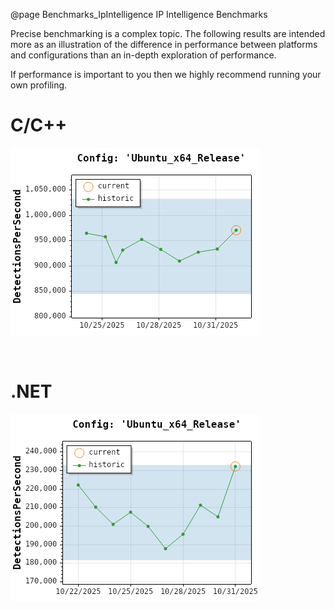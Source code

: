 @page Benchmarks_IpIntelligence IP Intelligence Benchmarks

Precise benchmarking is a complex topic. The following results are intended 
more as an illustration of the difference in performance between 
platforms and configurations than an in-depth exploration of performance.

If performance is important to you then we highly recommend running 
your own profiling.

# C/C++

![Ubuntu Results](https://raw.githubusercontent.com/51Degrees/ip-intelligence-cxx/gh-images/perf-graph-Ubuntu_x64_Release-DetectionsPerSecond-latest.png)

[//]: # (<BR>)

[//]: # (# Go)

[//]: # ()
[//]: # (![Ubuntu Results]&#40;https://raw.githubusercontent.com/51Degrees/ip-intelligence-go/gh-images/perf-graph-ubuntu-DetectionsPerSecond-latest.png&#41;)

<BR>

# .NET

![Ubuntu Results](https://raw.githubusercontent.com/51Degrees/ip-intelligence-dotnet/gh-images/perf-graph-Ubuntu_x64_Release-DetectionsPerSecond-latest.png)

[//]: # (<BR>)

[//]: # (# Java)

[//]: # ()
[//]: # (![Ubuntu Results]&#40;https://raw.githubusercontent.com/51Degrees/ip-intelligence-java/gh-images/perf-graph-Ubuntu_Java_17-DetectionsPerSecond-latest.png&#41;)
